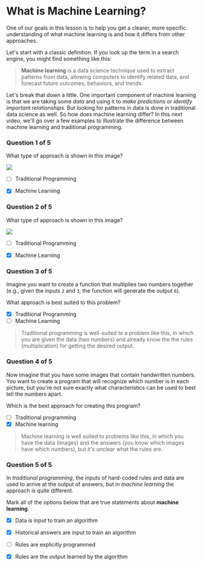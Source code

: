 What is Machine Learning?
=========================

One of our goals in this lesson is to help you get a clearer, more specific understanding of what machine learning is and how it differs from other approaches.

Let's start with a classic definition. If you look up the term in a search engine, you might find something like this:

> **Machine learning** is a data science technique used to extract patterns from data, allowing computers to identify related data, and forecast future outcomes, behaviors, and trends.

Let's break that down a little. One important component of machine learning is that we are taking some _data_ and using it to _make predictions_ or _identify important relationships_. But looking for patterns in data is done in traditional data science as well. So how does machine learning differ? In this next video, we'll go over a few examples to illustrate the difference between machine learning and traditional programming.

### Question 1 of 5

What type of approach is shown in this image?

![](https://video.udacity-data.com/topher/2020/January/5e29a5e8_traditional-programming-or-ml-02/traditional-programming-or-ml-02.png)

- [ ] Traditional Programming
- [x] Machine Learning
    

### Question 2 of 5

What type of approach is shown in this image?

![](https://video.udacity-data.com/topher/2020/January/5e29a69b_traditional-programming-or-ml-01/traditional-programming-or-ml-01.png)

- [ ] Traditional Programming
- [x] Machine Learning
    


### Question 3 of 5

Imagine you want to create a function that multiplies two numbers together (e.g., given the inputs `2` and `3`, the function will generate the output `6`).

What approach is best suited to this problem?

- [x] Traditional Programming
- [ ] Machine Learning
    
> Traditional programming is well-suited to a problem like this, in which you are given the data (two numbers) and already know the the rules (multiplication) for getting the desired output.

### Question 4 of 5

Now imagine that you have some images that contain handwritten numbers. You want to create a program that will recognize which number is in each picture, but you're not sure exactly what characteristics can be used to best tell the numbers apart.

Which is the best approach for creating this program?

- [ ] Traditional programming
- [x] Machine learning
    
> Machine learning is well suited to problems like this, in which you have the data (images) and the answers (you know which images have which numbers), but it's unclear what the rules are.

### Question 5 of 5

In _traditional programming_, the inputs of hard-coded rules and data are used to arrive at the output of answers, but in _machine learning_ the approach is quite different.

Mark all of the options below that are true statements about **machine learning**.

- [x] Data is input to train an algorithm
- [x] Historical answers are input to train an algorithm
- [ ] Rules are explicitly programmed
- [x] Rules are the output learned by the algorithm
    

